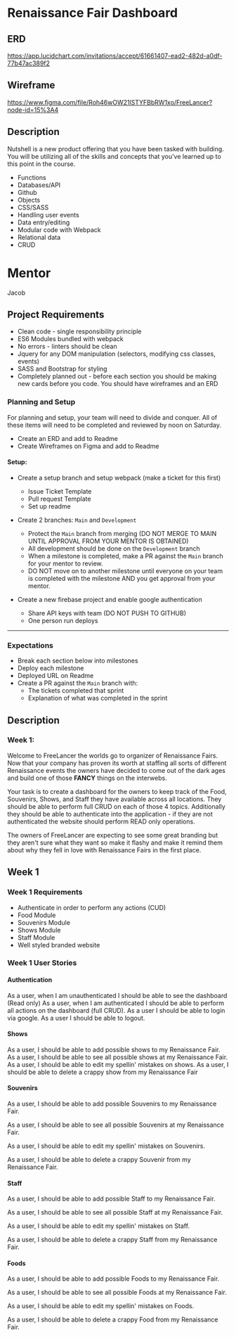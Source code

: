 # Renaissance Fair Dashboard

## ERD

https://app.lucidchart.com/invitations/accept/61661407-ead2-482d-a0df-77b47ac389f2

## Wireframe

https://www.figma.com/file/Roh46wOW21lSTYFBbRW1xo/FreeLancer?node-id=15%3A4

## Description

Nutshell is a new product offering that you have been tasked with building. 
You will be utilizing all of the skills and concepts that you've learned up to this point in the course.

- Functions
- Databases/API
- Github
- Objects
- CSS/SASS
- Handling user events
- Data entry/editing
- Modular code with Webpack
- Relational data
- CRUD

# Mentor
Jacob


## Project Requirements
* Clean code - single responsibility principle
* ES6 Modules bundled with webpack
* No errors - linters should be clean
* Jquery for any DOM manipulation (selectors, modifying css classes, events)
* SASS and Bootstrap for styling
* Completely planned out - before each section you should be making new cards before you code.  You should have wireframes and an ERD

### Planning and Setup
For planning and setup, your team will need to divide and conquer. All of these items will need to be completed and reviewed by noon on Saturday.

- Create an ERD and add to Readme
- Create Wireframes on Figma and add to Readme

#### Setup:
- Create a setup branch and setup webpack (make a ticket for this first)
  - Issue Ticket Template
  - Pull request Template
  - Set up readme
  
- Create 2 branches: `Main` and `Development`
  - Protect the `Main` branch from merging (DO NOT MERGE TO MAIN UNTIL APPROVAL FROM YOUR MENTOR IS OBTAINED)
  - All development should be done on the `Development` branch
  - When a milestone is completed, make a PR against the `Main` branch for your mentor to review.
  - DO NOT move on to another milestone until everyone on your team is completed with the milestone AND you get approval from your mentor.
  
- Create a new firebase project and enable google authentication
  - Share API keys with team (DO NOT PUSH TO GITHUB)
  - One person run deploys
___

### Expectations
- Break each section below into milestones
- Deploy each milestone
- Deployed URL on Readme
- Create a PR against the `Main` branch with:
  - The tickets completed that sprint
  - Explanation of what was completed in the sprint

## Description
### Week 1:
Welcome to FreeLancer the worlds go to organizer of Renaissance Fairs. Now that your company has proven its worth at staffing all sorts of different Renaissance events the owners have decided to come out of the dark ages and build one of those **FANCY** things on the interwebs.

Your task is to create a dashboard for the owners to keep track of the Food, Souvenirs, Shows, and Staff they have available across all locations.  They should be able to perform full CRUD on each of those 4 topics.  Additionally they should be able to authenticate into the application - if they are not authenticated the website should perform READ only operations.

The owners of FreeLancer are expecting to see some great branding but they aren't sure what they want so make it flashy and make it remind them about why they fell in love with Renaissance Fairs in the first place.

## Week 1
### Week 1 Requirements
* Authenticate in order to perform any actions (CUD)
* Food Module
* Souvenirs Module
* Shows Module
* Staff Module
* Well styled branded website

### Week 1 User Stories
#### Authentication
As a user, when I am unauthenticated I should be able to see the dashboard (Read only)
As a user, when I am authenticated I should be able to perform all actions on the dashboard (full CRUD).
As a user I should be able to login via google.
As a user I should be able to logout.

#### Shows
As a user, I should be able to add possible shows to my Renaissance Fair.
As a user, I should be able to see all possible shows at my Renaissance Fair.
As a user, I should be able to edit my spellin' mistakes on shows.
As a user, I should be able to delete a crappy show from my Renaissance Fair

#### Souvenirs
As a user, I should be able to add possible Souvenirs to my Renaissance Fair.

As a user, I should be able to see all possible Souvenirs at my Renaissance Fair.

As a user, I should be able to edit my spellin' mistakes on Souvenirs.

As a user, I should be able to delete a crappy Souvenir from my Renaissance Fair.

#### Staff
As a user, I should be able to add possible Staff to my Renaissance Fair.

As a user, I should be able to see all possible Staff at my Renaissance Fair.

As a user, I should be able to edit my spellin' mistakes on Staff.

As a user, I should be able to delete a crappy Staff from my Renaissance Fair.

#### Foods
As a user, I should be able to add possible Foods to my Renaissance Fair.

As a user, I should be able to see all possible Foods at my Renaissance Fair.

As a user, I should be able to edit my spellin' mistakes on Foods.

As a user, I should be able to delete a crappy Food from my Renaissance Fair.